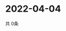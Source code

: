 # 2022-04-04
  共 0条

  <!-- BEGIN -->
  <!-- 最后更新时间Mon Apr 04 2022 16:07:30 GMT+0000 (Coordinated Universal Time) -->
  
  <!-- END -->
  
  